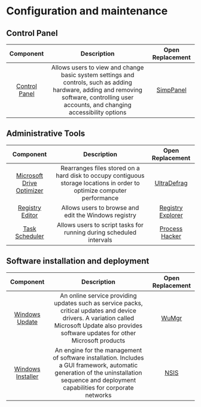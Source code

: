# Configuration and maintenance

## Control Panel

|Component|Description|Open Replacement|
|:-:|:-:|:-:|
|[Control Panel](https://en.wikipedia.org/wiki/Control_Panel_(Windows))|Allows users to view and change basic system settings and controls, such as adding hardware, adding and removing software, controlling user accounts, and changing accessibility options|[SimpPanel](https://sourceforge.net/projects/simppanel/)|

## Administrative Tools
|Component|Description|Open Replacement|
|:-:|:-:|:-:|
|[Microsoft Drive Optimizer](https://en.wikipedia.org/wiki/Microsoft_Drive_Optimizer)|Rearranges files stored on a hard disk to occupy contiguous storage locations in order to optimize computer performance|[UltraDefrag](https://ultradefrag.net/)|
|[Registry Editor](https://en.wikipedia.org/wiki/Windows_Registry#Editing)|Allows users to browse and edit the Windows registry|[Registry Explorer](https://github.com/zodiacon/RegExp)|
|[Task Scheduler](https://en.wikipedia.org/wiki/Windows_Task_Scheduler)|Allows users to script tasks for running during scheduled intervals|[Process Hacker](https://processhacker.sourceforge.io/)|

## Software installation and deployment
|Component|Description|Open Replacement|
|:-:|:-:|:-:|
|[Windows Update](https://en.wikipedia.org/wiki/Windows_Update)|An online service providing updates such as service packs, critical updates and device drivers. A variation called Microsoft Update also provides software updates for other Microsoft products|[WuMgr](https://github.com/DavidXanatos/wumgr)|
|[Windows Installer](https://en.wikipedia.org/wiki/Windows_Installer)|An engine for the management of software installation. Includes a GUI framework, automatic generation of the uninstallation sequence and deployment capabilities for corporate networks|[NSIS](https://nsis.sourceforge.io/)|
